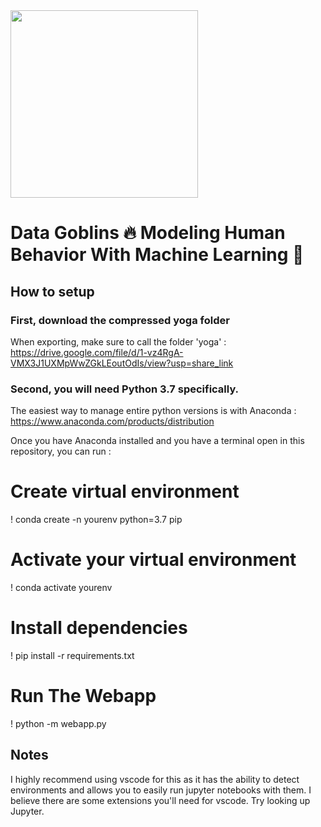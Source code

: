 <img src=yoga.gif width="300">

# Data Goblins 🔥 Modeling Human Behavior With Machine Learning 🤖

## How to setup

### First, download the compressed yoga folder

When exporting, make sure to call the folder 'yoga' : https://drive.google.com/file/d/1-vz4RgA-VMX3J1UXMpWwZGkLEoutOdIs/view?usp=share_link

### Second, you will need Python 3.7 specifically.

The easiest way to manage entire python versions is with Anaconda : https://www.anaconda.com/products/distribution

Once you have Anaconda installed and you have a terminal open in this repository, you can run :

# Create virtual environment
! conda create -n yourenv  python=3.7 pip

# Activate your virtual environment
! conda activate yourenv

# Install dependencies
! pip install -r requirements.txt

# Run The Webapp
! python -m webapp.py

## Notes

I highly recommend using vscode for this as it has the ability to detect environments and allows you to easily run jupyter notebooks with them.
I believe there are some extensions you'll need for vscode. Try looking up Jupyter.
